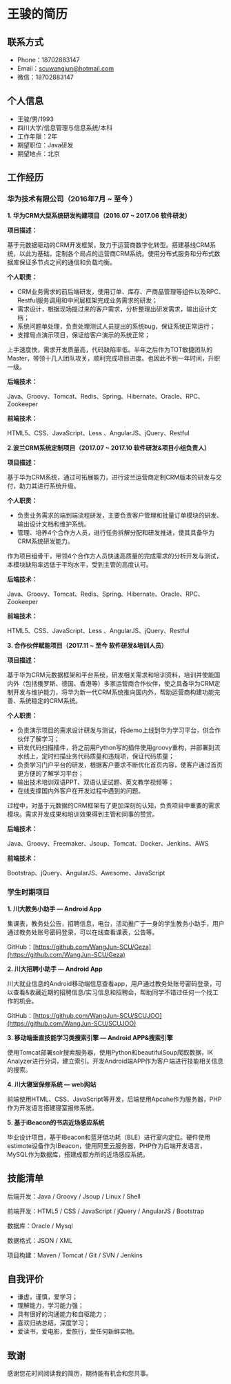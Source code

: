# 王骏的简历

## 联系方式

* Phone：18702883147
* Email：scuwangjun@hotmail.com
* 微信：18702883147

## 个人信息

* 王骏/男/1993
* 四川大学/信息管理与信息系统/本科
* 工作年限：2年
* 期望职位：Java研发
* 期望地点：北京

## 工作经历

### 华为技术有限公司（2016年7月 ~ 至今 ）

**1. 华为CRM大型系统研发构建项目（2016.07 ~ 2017.06  软件研发）**

**项目描述：**

基于元数据驱动的CRM开发框架，致力于运营商数字化转型。搭建基线CRM系统，以此为基础，定制各个局点的运营商CRM系统。使用分布式服务和分布式数据库保证多节点之间的通信和负载均衡。

**个人职责：**

* CRM业务需求的前后端研发，使用订单、库存、产商品管理等组件以及RPC、Restful服务调用和中间层框架完成业务需求的研发；
* 需求设计，根据现场提过来的客户需求，分析整理出研发需求，输出设计文档；
* 系统问题单处理，负责处理测试人员提出的系统bug，保证系统正常运行；
* 支撑局点演示项目，保证给客户演示的系统正常；

上手速度快，需求开发质量高，代码缺陷率低。半年之后作为TOT敏捷团队的Master，带领十几人团队攻关，顺利完成项目进度。也因此不到一年时间，升职一级。

**后端技术：**

Java、Groovy、Tomcat、Redis、Spring、Hibernate、Oracle、RPC、Zookeeper

**前端技术：**

HTML5、CSS、JavaScript、Less 、AngularJS、jQuery、Restful

**2.波兰CRM系统定制项目（2017.07 ~ 2017.10  软件研发&项目小组负责人）**

**项目描述：**

基于华为CRM系统，通过可拓展能力，进行波兰运营商定制CRM版本的研发与交付，助力其进行系统升级。

**个人职责：**

* 负责业务需求的端到端流程研发，主要负责客户管理和批量订单模块的研发、输出设计文档和维护系统。
* 管理、培养4个合作方人员，进行任务拆解分配和研发推进，使其具备华为CRM系统研发能力。

作为项目组骨干，带领4个合作方人员快速高质量的完成需求的分析开发与测试，本模块缺陷率远低于平均水平，受到主管的高度认可。

**后端技术：**

Java、Groovy、Tomcat、Redis、Spring、Hibernate、Oracle、RPC、Zookeeper

**前端技术：**

HTML5、CSS、JavaScript、Less 、AngularJS、jQuery、Restful

**3. 合作伙伴赋能项目（2017.11 ~ 至今  软件研发&培训人员）**

**项目描述：**

基于华为CRM元数据框架和平台系统，研发相关需求和培训资料，培训并使能国内外（包括俄罗斯、德国、香港等）多家运营商合作伙伴，使之具备华为CRM定制开发与维护能力，将华为新一代CRM系统推向国内外，帮助运营商构建功能完善、系统稳定的CRM系统。

**个人职责：**

* 负责演示项目的需求设计研发与测试，将demo上线到华为学习平台，供合作伙伴了解学习；
* 研发代码扫描插件，将之前用Python写的插件使用groovy重构，并部署到流水线上，定时扫描业务代码质量和违规项，保证代码质量；
* 负责学习门户平台的研发，根据客户要求不断优化首页内容，使客户通过首页更方便的了解学习平台；
* 输出技术培训双语PPT、双语认证试题、英文教学视频等；
* 在线支撑国内外客户在开发过程中遇到的问题。

过程中，对基于元数据的CRM框架有了更加深刻的认知，负责项目中重要的需求模块。需求开发成果和培训效果得到主管和同事的赞赏。

**后端技术：**

Java、Groovy、Freemaker、Jsoup、Tomcat、Docker、Jenkins、AWS

**前端技术：**

Bootstrap、jQuery、AngularJS、Awesome、JavaScript

### 学生时期项目

**1. 川大教务小助手 — Android App**

集课表，教务处公告，招聘信息，电台，活动推广于一身的学生教务小助手，用户通过教务处账号密码登录，可以在线查看课表，公告等。

GitHub：[https://github.com/WangJun-SCU/Geza](https://github.com/WangJun-SCU/Geza)

**2.  川大招聘小助手 — Android App**

川大就业信息的Android移动端信息查看app，用户通过教务处账号密码登录，可以查看&收藏近期的招聘信息/实习信息和招聘会，帮助同学不错过任何一个找工作的机会。

GitHub：[https://github.com/WangJun-SCU/SCUJOO](https://github.com/WangJun-SCU/SCUJOO)

**3. 移动端垂直技能学习类搜索引擎 — Android APP&搜索引擎**

使用Tomcat部署solr搜索服务器，使用Python和beautifulSoup爬取数据，IK Analyzer进行分词，建立索引。开发Android端APP作为客户端进行技能相关信息的搜索。

**4. 川大寝室保修系统 — web网站**

前端使用HTML、CSS、JavaScript等开发，后端使用Apcahe作为服务器，PHP作为开发语言搭建寝室报修系统。

**5. 基于iBeacon的书店近场感应系统**

毕业设计项目，基于IBeacon和蓝牙低功耗（BLE）进行室内定位。硬件使用estimote设备作为IBeacon，使用阿里云服务器，PHP作为后端开发语言，MySQL作为数据库，搭建成都方所的近场感应系统。

## 技能清单

后端开发：Java / Groovy / Jsoup / Linux / Shell

前端开发：HTML5 / CSS / JavaScript / jQuery / AngularJS / Bootstrap

数据库：Oracle / Mysql

数据格式：JSON / XML

项目构建：Maven / Tomcat / Git / SVN / Jenkins

## 自我评价

* 谦虚，谨慎，爱学习；
* 理解能力，学习能力强；
* 具有很好的沟通能力和自驱能力；
* 喜欢归纳总结，深度学习；
* 爱读书，爱电影，爱旅行，爱任何新鲜实物。

## 致谢

感谢您花时间阅读我的简历，期待能有机会和您共事。
